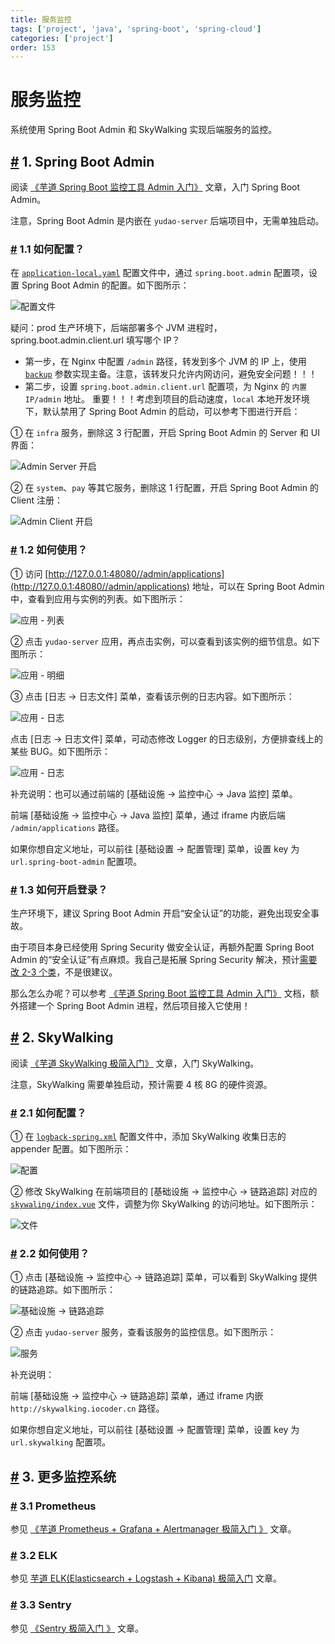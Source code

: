 ```yaml
---
title: 服务监控
tags: ['project', 'java', 'spring-boot', 'spring-cloud']
categories: ['project']
order: 153
---
```

# 服务监控

系统使用 Spring Boot Admin 和 SkyWalking 实现后端服务的监控。

 ## [#](#_1-spring-boot-admin) 1. Spring Boot Admin

 阅读 [《芋道 Spring Boot 监控工具 Admin 入门》](https://www.iocoder.cn/Spring-Boot/Admin/?yudao) 文章，入门 Spring Boot Admin。

 注意，Spring Boot Admin 是内嵌在 `yudao-server` 后端项目中，无需单独启动。

 ### [#](#_1-1-如何配置) 1.1 如何配置？

 在 [`application-local.yaml`](https://github.com/YunaiV/ruoyi-vue-pro/blob/master/yudao-server/src/main/resources/application-local.yaml#L136-L146) 配置文件中，通过 `spring.boot.admin` 配置项，设置 Spring Boot Admin 的配置。如下图所示：

 ![ 配置文件](https://cloud.iocoder.cn/img/%E6%9C%8D%E5%8A%A1%E7%9B%91%E6%8E%A7/01.png)

 疑问：prod 生产环境下，后端部署多个 JVM 进程时，spring.boot.admin.client.url 填写哪个 IP？

 * 第一步，在 Nginx 中配置 `/admin` 路径，转发到多个 JVM 的 IP 上，使用 [`backup`](https://blog.csdn.net/bolg_hero/article/details/73382117) 参数实现主备。注意，该转发只允许内网访问，避免安全问题！！！
* 第二步，设置 `spring.boot.admin.client.url` 配置项，为 Nginx 的 `内置 IP/admin` 地址。
 重要！！！考虑到项目的启动速度，`local` 本地开发环境下，默认禁用了 Spring Boot Admin 的启动，可以参考下图进行开启：

 ① 在 `infra` 服务，删除这 3 行配置，开启 Spring Boot Admin 的 Server 和 UI 界面：

 ![Admin Server 开启](https://cloud.iocoder.cn/img/%E6%9C%8D%E5%8A%A1%E7%9B%91%E6%8E%A7/Admin%E5%BC%80%E5%90%AF-cloud01.png)

 ② 在 `system`、`pay` 等其它服务，删除这 1 行配置，开启 Spring Boot Admin 的 Client 注册：

 ![Admin Client 开启](https://cloud.iocoder.cn/img/%E6%9C%8D%E5%8A%A1%E7%9B%91%E6%8E%A7/Admin%E5%BC%80%E5%90%AF-cloud02.png)

 ### [#](#_1-2-如何使用) 1.2 如何使用？

 ① 访问 [http://127.0.0.1:48080//admin/applications](http://127.0.0.1:48080//admin/applications) 地址，可以在 Spring Boot Admin 中，查看到应用与实例的列表。如下图所示：

 ![应用 - 列表](https://cloud.iocoder.cn/img/%E6%9C%8D%E5%8A%A1%E7%9B%91%E6%8E%A7/02.png)

 ② 点击 `yudao-server` 应用，再点击实例，可以查看到该实例的细节信息。如下图所示：

 ![应用 - 明细](https://cloud.iocoder.cn/img/%E6%9C%8D%E5%8A%A1%E7%9B%91%E6%8E%A7/03.png)

 ③ 点击 [日志 -> 日志文件] 菜单，查看该示例的日志内容。如下图所示：

 ![应用 - 日志](https://cloud.iocoder.cn/img/%E6%9C%8D%E5%8A%A1%E7%9B%91%E6%8E%A7/04.png)

 点击 [日志 -> 日志文件] 菜单，可动态修改 Logger 的日志级别，方便排查线上的某些 BUG。如下图所示：

 ![应用 - 日志](https://cloud.iocoder.cn/img/%E6%9C%8D%E5%8A%A1%E7%9B%91%E6%8E%A7/05.png)

 补充说明：也可以通过前端的 [基础设施 -> 监控中心 -> Java 监控] 菜单。

 前端 [基础设施 -> 监控中心 -> Java 监控] 菜单，通过 iframe 内嵌后端 `/admin/applications` 路径。

 如果你想自定义地址，可以前往 [基础设置 -> 配置管理] 菜单，设置 key 为 `url.spring-boot-admin` 配置项。

 ### [#](#_1-3-如何开启登录) 1.3 如何开启登录？

 生产环境下，建议 Spring Boot Admin 开启“安全认证”的功能，避免出现安全事故。

 由于项目本身已经使用 Spring Security 做安全认证，再额外配置 Spring Boot Admin 的“安全认证”有点麻烦。我自己是拓展 Spring Security 解决，预计[需要改 2-3 个类](https://yunai1024.notion.site/druid-admin-9d856cf606a74e5e9f07438b03b0142b?pvs=4)，不是很建议。

 那么怎么办呢？可以参考 [《芋道 Spring Boot 监控工具 Admin 入门》](https://www.iocoder.cn/Spring-Boot/Admin/) 文档，额外搭建一个 Spring Boot Admin 进程，然后项目接入它使用！

 ## [#](#_2-skywalking) 2. SkyWalking

 阅读 [《芋道 SkyWalking 极简入门》](https://www.iocoder.cn/SkyWalking/install/?yudao) 文章，入门 SkyWalking。

 注意，SkyWalking 需要单独启动，预计需要 4 核 8G 的硬件资源。

 ### [#](#_2-1-如何配置) 2.1 如何配置？

 ① 在 [`logback-spring.xml`](https://github.com/YunaiV/ruoyi-vue-pro/blob/master/yudao-server/src/main/resources/logback-spring.xml) 配置文件中，添加 SkyWalking 收集日志的 appender 配置。如下图所示：

 ![ 配置](https://cloud.iocoder.cn/img/%E6%9C%8D%E5%8A%A1%E7%9B%91%E6%8E%A7/10.png)

 ② 修改 SkyWalking 在前端项目的 [基础设施 -> 监控中心 -> 链路追踪] 对应的 [`skywaling/index.vue`](https://github.com/yudaocode/yudao-ui-admin-vue2/blob/master/src/views/infra/skywalking/index.vue#L11) 文件，调整为你 SkyWalking 的访问地址。如下图所示：

 ![ 文件](https://cloud.iocoder.cn/img/%E6%9C%8D%E5%8A%A1%E7%9B%91%E6%8E%A7/11.png)

 ### [#](#_2-2-如何使用) 2.2 如何使用？

 ① 点击 [基础设施 -> 监控中心 -> 链路追踪] 菜单，可以看到 SkyWalking 提供的链路追踪。如下图所示：

 ![基础设施 -> 链路追踪](https://cloud.iocoder.cn/img/%E6%9C%8D%E5%8A%A1%E7%9B%91%E6%8E%A7/21.png)

 ② 点击 `yudao-server` 服务，查看该服务的监控信息。如下图所示：

 ![ 服务](https://cloud.iocoder.cn/img/%E6%9C%8D%E5%8A%A1%E7%9B%91%E6%8E%A7/22.png)

 补充说明：

 前端 [基础设施 -> 监控中心 -> 链路追踪] 菜单，通过 iframe 内嵌 `http://skywalking.iocoder.cn` 路径。

 如果你想自定义地址，可以前往 [基础设置 -> 配置管理] 菜单，设置 key 为 `url.skywalking` 配置项。

 ## [#](#_3-更多监控系统) 3. 更多监控系统

 ### [#](#_3-1-prometheus) 3.1 Prometheus

 参见 [《芋道 Prometheus + Grafana + Alertmanager 极简入门 》](https://www.iocoder.cn/Prometheus/install/?yudao) 文章。

 ### [#](#_3-2-elk) 3.2 ELK

 参见 [芋道 ELK(Elasticsearch + Logstash + Kibana) 极简入门](https://www.iocoder.cn/Elasticsearch/ELK-install/?yudao) 文章。

 ### [#](#_3-3-sentry) 3.3 Sentry

 参见 [《Sentry 极简入门 》](https://www.iocoder.cn/Sentry/install/?yudao) 文章。
